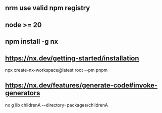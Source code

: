 
## nrm use valid npm registry

## node >= 20

## npm install -g nx


## https://nx.dev/getting-started/installation

npx create-nx-workspace@latest root --pm pnpm


## https://nx.dev/features/generate-code#invoke-generators

nx g lib childrenA --directory=packages/childrenA
